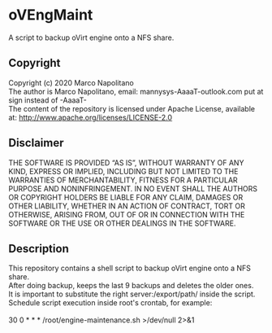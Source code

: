 oVEngMaint
================
A script to backup oVirt engine onto a NFS share.<br/>

## Copyright
Copyright (c) 2020 Marco Napolitano<br/>
The author is Marco Napolitano, email: mannysys-AaaaT-outlook.com put at sign instead of -AaaaT-<br/>
The content of the repository is licensed under Apache License, available at: http://www.apache.org/licenses/LICENSE-2.0

## Disclaimer
THE SOFTWARE IS PROVIDED “AS IS”, WITHOUT WARRANTY OF ANY KIND, EXPRESS OR IMPLIED, INCLUDING BUT NOT LIMITED TO THE WARRANTIES OF MERCHANTABILITY, FITNESS FOR A PARTICULAR PURPOSE AND NONINFRINGEMENT. IN NO EVENT SHALL THE AUTHORS OR COPYRIGHT HOLDERS BE LIABLE FOR ANY CLAIM, DAMAGES OR OTHER LIABILITY, WHETHER IN AN ACTION OF CONTRACT, TORT OR OTHERWISE, ARISING FROM, OUT OF OR IN CONNECTION WITH THE SOFTWARE OR THE USE OR OTHER DEALINGS IN THE SOFTWARE.

## Description
This repository contains a shell script to backup oVirt engine onto a NFS share.<br/>
After doing backup, keeps the last 9 backups and deletes the older ones.<br/>
It is important to substitute the right server:/export/path/ inside the script.<br/>
Schedule script execution inside root's crontab, for example:<br/>
<br/>
30 0 * * * /root/engine-maintenance.sh >/dev/null 2>&1<br/>
